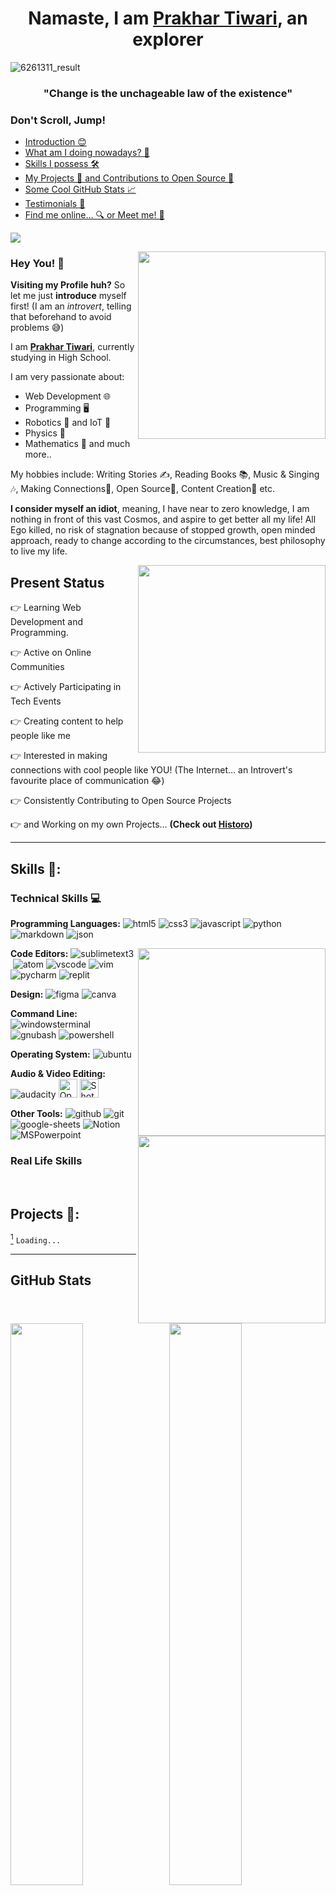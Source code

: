 <h1 align='center'>Namaste, I am <a href="https://www.heyprakhar.xyz/links" target="_blank">Prakhar Tiwari</a>, an explorer</h1>

![6261311_result](https://user-images.githubusercontent.com/65062036/194102376-13e3ebcd-de44-4970-ad9d-1cd4b3d39cc5.png)

<h3 align="center">"Change is the unchageable law of the existence"</h3>

### Don't Scroll, Jump!
- [Introduction 😊](#hey-you-)
- [What am I doing nowadays? 🤔](#present-status)
- [Skills I possess 🛠](#skills-)
- [My Projects 💼 and Contributions to Open Source 💝](#projects-)
- [Some Cool GitHub Stats 📈](#github-stats)
- [Testimonials 💌](#testimonials)
- [Find me online... 🔍 or Meet me! 🤗](#social-handles-)

<a href="https://github.com/404"><img src="https://user-images.githubusercontent.com/73097560/115834477-dbab4500-a447-11eb-908a-139a6edaec5c.gif"></a>


<img  width="300px" align='right' src="https://i.giphy.com/media/e0Uiyu70TXQAALdKP9/giphy.webp">

<h3>Hey You! 👋</h3>

**Visiting my Profile huh?** So let me just **introduce** myself first! (I am an _introvert_, telling that beforehand to avoid problems 😅)

I am <a href="https://www.heyprakhar.xyz/" target="_blank">**Prakhar Tiwari**</a>, currently studying in High School.

I am very passionate about:
- Web Development 🌐
- Programming 🖥
- Robotics 🤖 and IoT 🔆
- Physics 🚀
- Mathematics 🔢
and much more..

My hobbies include:
Writing Stories ✍, Reading Books 📚, Music & Singing 🎶, Making Connections🤝, Open Source📂, Content Creation🌻 etc.

**I consider myself an idiot**, meaning, I have near to zero knowledge, I am nothing in front of this vast Cosmos, and aspire to get better all my life!
All Ego killed, no risk of stagnation because of stopped growth, open minded approach, ready to change according to the circumstances, best philosophy to live my life.

<img width="300px" align='right' src="https://i.giphy.com/media/10IEUy0f5V3WLu/giphy.webp">

## Present Status
👉 Learning Web Development and Programming.

👉 Active on Online Communities

👉 Actively Participating in Tech Events

👉 Creating content to help people like me

👉 Interested in making connections with cool people like YOU! (The Internet... an Introvert's favourite place of communication 😂)

👉 Consistently Contributing to Open Source Projects

👉 and Working on my own Projects... **(Check out [Historo](https://github.com/prakhartiwari0/Historo))**

---
## Skills 🌱:

### Technical Skills 💻

**Programming Languages:** <img src="https://img.shields.io/badge/HTML5-E34F26?style=for-the-badge&logo=html5&logoColor=white" alt="html5">&nbsp;<img src="https://img.shields.io/badge/CSS3-1572B6?style=for-the-badge&logo=css3&logoColor=white" alt="css3">&nbsp;<img src="https://img.shields.io/badge/JavaScript-323330?style=for-the-badge&logo=javascript&logoColor=F7DF1E" alt="javascript">&nbsp;<img src="https://img.shields.io/badge/Python-FFD43B?style=for-the-badge&logo=python&logoColor=blue" alt="python">&nbsp;<img src="https://img.shields.io/badge/Markdown-000000?style=for-the-badge&logo=markdown&logoColor=white" alt="markdown">&nbsp;<img src="https://img.shields.io/badge/json-5E5C5C?style=for-the-badge&logo=json&logoColor=white" alt="json">

<img  width="300px" align='right' src="https://media.tenor.com/2c7diqh1oVIAAAAM/anime-computer.gif">

**Code Editors:** <img src="https://img.shields.io/badge/sublime_text-%23575757.svg?&style=for-the-badge&logo=sublime-text&logoColor=important" alt="sublimetext3">&nbsp;<img src="https://img.shields.io/badge/Atom-66595C?style=for-the-badge&logo=Atom&logoColor=white" alt="atom">&nbsp;<img src="https://img.shields.io/badge/VSCode-0078D4?style=for-the-badge&logo=visual%20studio%20code&logoColor=white" alt="vscode">&nbsp;<img src="https://img.shields.io/badge/VIM-%2311AB00.svg?&style=for-the-badge&logo=vim&logoColor=white" alt="vim">&nbsp;<img src="https://img.shields.io/badge/PyCharm-000000.svg?&style=for-the-badge&logo=PyCharm&logoColor=white" alt="pycharm">&nbsp;<img src="https://img.shields.io/badge/replit-667881?style=for-the-badge&logo=replit&logoColor=white" alt="replit">

**Design:** <img src="https://img.shields.io/badge/Figma-F24E1E?style=for-the-badge&logo=figma&logoColor=white" alt="figma">&nbsp;<img src="https://img.shields.io/badge/Canva-%2300C4CC.svg?&style=for-the-badge&logo=Canva&logoColor=white" alt="canva">

**Command Line:** <img src="https://img.shields.io/badge/windows%20terminal-4D4D4D?style=for-the-badge&logo=windows%20terminal&logoColor=white" alt="windowsterminal">&nbsp;<img src="https://img.shields.io/badge/GNU%20Bash-4EAA25?style=for-the-badge&logo=GNU%20Bash&logoColor=white" alt="gnubash">&nbsp;<img src="https://img.shields.io/badge/powershell-5391FE?style=for-the-badge&logo=powershell&logoColor=white" alt="powershell">

**Operating System:** <img src="https://img.shields.io/badge/Ubuntu-E95420?style=for-the-badge&logo=ubuntu&logoColor=white" alt="ubuntu">&nbsp;<img src="https://img.shields.io/badge/Windows-0078D6?style=for-the-badge&logo=windows&logoColor=white" alt="">

<img  width="300px" align='right' src="https://media.tenor.com/zWLzYDsUprAAAAAC/anime-boy.gif">

**Audio & Video Editing:** <img src="https://img.shields.io/badge/Audacity-0000CC?style=for-the-badge&logo=audacity&logoColor=white" alt="audacity">&nbsp;<img width="30px" src="https://upload.wikimedia.org/wikipedia/commons/thumb/archive/0/09/20210224205943%21OpenShot_logo.svg/120px-OpenShot_logo.svg.png" alt="OpenShot">&nbsp;<img width="30px" src="https://www.shotcut.org/assets/img/media/shotcut-logo-640x640.png" alt="Shotcut">


**Other Tools:** <img src="https://img.shields.io/badge/GitHub-100000?style=for-the-badge&logo=github&logoColor=white" alt="github">&nbsp;<img src="https://img.shields.io/badge/GIT-E44C30?style=for-the-badge&logo=git&logoColor=white" alt="git">&nbsp;<img src="https://img.shields.io/badge/Google%20Sheets-34A853?style=for-the-badge&logo=google-sheets&logoColor=white" alt="google-sheets">&nbsp;<img src="https://img.shields.io/badge/Notion-000000?style=for-the-badge&logo=notion&logoColor=white" alt="Notion">&nbsp;<img src="https://img.shields.io/badge/Microsoft_PowerPoint-B7472A?style=for-the-badge&logo=microsoft-powerpoint&logoColor=white" alt="MSPowerpoint">
<!-- <img src="" alt=""> -->

### Real Life Skills
<img src="https://img.shields.io/badge/-Conversational%20English-skyblue" alt="">&nbsp;<img src="https://img.shields.io/badge/-Communication%20Skills-skyblue" alt="">&nbsp;<img src="https://img.shields.io/badge/-Team%20Management-skyblue" alt="">&nbsp;<img src="https://img.shields.io/badge/-Event%20Management-skyblue" alt="">&nbsp;<img src="https://img.shields.io/badge/-Creative%20Thinking-skyblue" alt="">&nbsp;<img src="https://img.shields.io/badge/-Leadership-skyblue" alt="">
<img src="https://img.shields.io/badge/-Nonverbal%20communication-skyblue" alt="">&nbsp;<img src="https://img.shields.io/badge/-Ready%20to%20Learn%20%26%20Evolve-skyblue" alt="">&nbsp;<img src="https://img.shields.io/badge/-Teamwork%20%26%20Collaboration-skyblue" alt="">&nbsp;<img src="https://img.shields.io/badge/-Problem%20Sovling-skyblue" alt="">&nbsp;<img src="https://img.shields.io/badge/-Critical%20Thinking%20%26%20Analysis-skyblue" alt="">


## Projects 💼:
[^1] `Loading...`

---

<h2>GitHub Stats</h2>


<p align="left">
  <img width="48%" src="https://github-readme-stats.vercel.app/api?username=prakhartiwari0&show_icons=true&theme=tokyonight&count_private=true&include_all_commits=true" />
  <img width="48%" src="https://github-readme-streak-stats.herokuapp.com/?user=prakhartiwari0&theme=tokyonight" />
</p>

#### Contribution Graph 🎡

<p align="left">
<img width="100%" src="https://activity-graph.herokuapp.com/graph?username=prakhartiwari0&theme=xcode" />
</p>


---

## Testimonials

[^1] `Loading...`

<details>
<summary>You sure?</summary>
Huh okay then...

|              **Name**              |  **Remarks on me**  | **Profession** |
|:----------------------------------:|---------------------|----------------|
| [**Person 1**]() | He is an idiot | CEO of Earth |
| [**Person 2**]() | I was happy before talking to him | President of Antarctica |

</details>

---
## Social Handles 😇

<img width="200px" align='right' src="https://i.giphy.com/media/InLeBtXAldAZ2/giphy.webp"> 

<a href="https://twitter.com/Prakhartiwari0" target="_blank">
<img src="https://img.shields.io/badge/Twitter-1DA1F2?style=for-the-badge&logo=twitter&logoColor=white" alt="Twitter">
</a>&nbsp;<a href="https://www.linkedin.com/in/prakhartiwari0" target="_blank">
<img src="https://img.shields.io/badge/LinkedIn-0077B5?style=for-the-badge&logo=linkedin&logoColor=white" alt="Linkedin">
</a>&nbsp;<a href="https://discordapp.com/users/800602051200679971" target="_blank"><img src="https://img.shields.io/badge/Discord-5865F2?style=for-the-badge&logo=discord&logoColor=white" alt="Discord">
</a>
<!-- 
<a href="" target="_blank">
<img src="" alt="">
</a> 
-->

### Profiles on Tech Websites 🧑‍💻

<a href="https://showwcase.heyprakhar.xyz" target="_blank"><img width="32px" src="https://user-images.githubusercontent.com/65062036/194136951-89ad123f-d227-43c9-b488-d113b03fd94f.jpeg" alt="showwcase-profile"></a>&nbsp;<a href="https://dev.to/prakhartiwari0" target="_blank"><img src="https://img.shields.io/badge/dev.to-0A0A0A?style=for-the-badge&logo=devdotto&logoColor=white" alt="devto-profile"></a>&nbsp;<a href="https://stackoverflow.com/users/13515764/prakhartiwari0" target="_blank"><img src="https://img.shields.io/badge/Stack_Overflow-FE7A16?style=for-the-badge&logo=stack-overflow&logoColor=white" alt="stackoverflow-profile"></a>&nbsp;<a href="https://blog.heyprakhar.xyz/" target="_blank"><img src="https://img.shields.io/badge/Hashnode-2962FF?style=for-the-badge&logo=hashnode&logoColor=white" alt="hashnode-blog"></a>&nbsp;<a href="https://codepen.io/prakhartiwari0" target="_blank"><img src="https://img.shields.io/badge/Codepen-000000?style=for-the-badge&logo=codepen&logoColor=white" alt="Codepen-profile"></a>

### Wanna talk in person? Let's <a href="https://calendly.com/prakhartiwari0/talk" target="_blank">Meet Online! 🤙</a>

[![Typing SVG](https://readme-typing-svg.herokuapp.com?font=miracode&duration=3000&pause=500&center=true&vCenter=true&width=435&lines=heyprakhar.xyz;blog.heyprakhar.xyz;twitter.heyprakhar.xyz;linkedin.heyprakhar.xyz;github.heyprakhar.xyz;youtube.heyprakhar.xyz;heyprakhar.xyz/links)](https://git.io/typing-svg)

---



<img width="100px" align='right' src="https://i.giphy.com/media/X5PsaxTP6U3h9dUSxd/giphy.webp">
<h5 align='center'> I Love Connecting with amazing people like you!😄</h5>
<h5 align='center'>Take Care ❤️</h5>

[^1]: This is Readme is currently under construction, every place containing the `Loading...` text means it will be updated in future.
